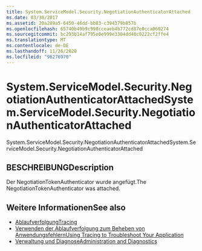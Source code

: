 ```yaml
---
title: System.ServiceModel.Security.NegotiationAuthenticatorAttached
ms.date: 03/30/2017
ms.assetid: 20a289a5-6450-46dd-bb83-c394379b857b
ms.openlocfilehash: 65740b49b9c990cceaeb4b772cd87e0cca060274
ms.sourcegitcommit: bc293b14af795e0e999e3304dd40c0222cf2ffe4
ms.translationtype: MT
ms.contentlocale: de-DE
ms.lasthandoff: 11/26/2020
ms.locfileid: "96276970"
---
```

# <a name="systemservicemodelsecuritynegotiationauthenticatorattached"></a><span data-ttu-id="ad5bd-102">System.ServiceModel.Security.NegotiationAuthenticatorAttached</span><span class="sxs-lookup"><span data-stu-id="ad5bd-102">System.ServiceModel.Security.NegotiationAuthenticatorAttached</span></span>

<span data-ttu-id="ad5bd-103">System.ServiceModel.Security.NegotiationAuthenticatorAttached</span><span class="sxs-lookup"><span data-stu-id="ad5bd-103">System.ServiceModel.Security.NegotiationAuthenticatorAttached</span></span>  
  
## <a name="description"></a><span data-ttu-id="ad5bd-104">BESCHREIBUNG</span><span class="sxs-lookup"><span data-stu-id="ad5bd-104">Description</span></span>  

 <span data-ttu-id="ad5bd-105">Der NegotiationTokenAuthenticator wurde angefügt.</span><span class="sxs-lookup"><span data-stu-id="ad5bd-105">The NegotiationTokenAuthenticator was attached.</span></span>  
  
## <a name="see-also"></a><span data-ttu-id="ad5bd-106">Weitere Informationen</span><span class="sxs-lookup"><span data-stu-id="ad5bd-106">See also</span></span>

- [<span data-ttu-id="ad5bd-107">Ablaufverfolgung</span><span class="sxs-lookup"><span data-stu-id="ad5bd-107">Tracing</span></span>](index.md)
- [<span data-ttu-id="ad5bd-108">Verwenden der Ablaufverfolgung zum Beheben von Anwendungsfehlern</span><span class="sxs-lookup"><span data-stu-id="ad5bd-108">Using Tracing to Troubleshoot Your Application</span></span>](using-tracing-to-troubleshoot-your-application.md)
- [<span data-ttu-id="ad5bd-109">Verwaltung und Diagnose</span><span class="sxs-lookup"><span data-stu-id="ad5bd-109">Administration and Diagnostics</span></span>](../index.md)
